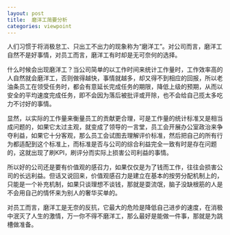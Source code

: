 ```yaml
---
layout: post
title:  磨洋工简要分析
categories: viewpoint
---
```

人们习惯于将消极怠工、只出工不出力的现象称为“磨洋工”。对公司而言，磨洋工自然不是好事情，对员工而言，磨洋工有时却是无可奈何的选择。

什么时候会出现磨洋工？当公司简单的以工作时间来统计工作量时，工作效率高的人自然就会磨洋工，否则做得越快，事情就越多，却又得不到相应的回报，所以老油条员工在领受任务时，都会有意延长完成任务的期限，降低上级的预期，从而以安全的平均速度完成任务，即不会因为落后被批评或开除，也不会给自己揽太多吃力不讨好的事情。

显然，以实际的工作量来衡量员工的贡献更合理，可是工作量的统计标准又是相当成问题的，如果它太过主观，就变成了领导的一言堂，员工会开展办公室政治来争夺利益，如果它十分客观，那么员工会试图去理解评价标准，然后把自己的所有行为都适配到这个标准上，而标准是否与公司的综合利益完全一致有时是存在问题的，这就出现了刷KPI，刷评分而实际上损害公司利益的事情。

所以好的公司还是要有价值观的感召力，如果仅仅是为了钱而工作，往往会损害公司的长远利益。但话又说回来，价值观感召力是建立在基本的按劳分配机制上的，只能是一个补充机制，如果只谈理想不谈钱，那就是耍流氓，脑子没缺根筋的人是不会用自己的情怀来为别人的奢华买单的。

对员工而言，磨洋工是无奈的反抗，它最大的危险是降低自己进步的速度，在消极中泯灭了人生的激情，万一你不得不磨洋工，那么最好是能做一件事，那就是为跳槽做准备。

